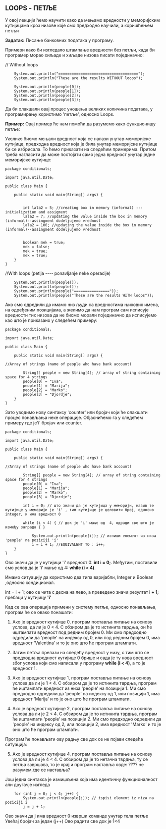 ﻿## LOOPS - ПЕТЉЕ

У овој лекцији ћемо научити како да мењамо вредности у меморијским кутијицама кроз низове које смо предходно научили, а коришћењем петљи

**Задатак:** Писање банковних података у програму.  

Примери како би изгледало штампање вредности без петљи, када би програмер морао хиљаде и хиљаде низова писати појединачно:

// Without loops
		
		System.out.println("====================================");
		System.out.println("These are the results WITHOUT loops");
		
		System.out.println(people[0]);
		System.out.println(people[1]);
		System.out.println(people[2]);
		System.out.println(people[3]);



Да би олакшали овај процес уношења великих количина података, у програмирању користимо 'петље', односно Loops.


**Пример:** Овај пример ће нам помоћи да разумемо како функционишу петље:


Уколико бисмо мењали вредност која се налази унутар меморијске кутијице, предходна вредност која је била унутар меморијске кутијице би се избрисала. To ћемо приказати на следећим примерима. Притом треба нагласити да може постојати само једна вредност унутар једне меморијске кутијице: 

```
package conditionals;

import java.util.Date;

public class Main {

	public static void main(String[] args) {
		
		
		int lala2 = 5; //creating box in memory (informal) ---initialization and assigment
		lala2 = 7; //updating the value inside the box in memory (informal)--assingment dodeljujemo vrednost
		lala2 = 100; //updating the value inside the box in memory (informal)--assingment dodeljujemo vrednost
		
		
		boolean mek = true;
		mek = false;
		mek = true;
		mek = true;
	}
}
```

//With loops (petlja ---- ponavljanje neke operacije)
		
		System.out.println(people());
		System.out.println(people());
		System.out.println(people("================"));
		System.out.println(people("These are the results WITH loops"));


Ако смо одредили да имамо низ људи са вредностима њихових имена, на одређеним позицијама, а желимо да нам програм сам исписује вредности тих низова да не бисмо морали појединачно да исписујемо као што је приказано у следећем примеру:

```
package conditionals;

import java.util.Date;

public class Main {

	public static void main(String[] args) {

//Array of strings (name of people who have bank account)
				
		String[] people = new String[4]; // array of string containing space for 4 strings
		people[0] = "Iva";
		people[1] = "Marija";
		people[2] = "Marko";
		people[3] = "Djordje";
	}
}
```

Зато уводимо нову синтаксу 'counter' или бројач који ће олакшати процес понављања неке операције. Објаснићемо га у следећем примеру где је'i' бројач или counter.


```
package conditionals;

import java.util.Date;

public class Main {

	public static void main(String[] args) {

//Array of strings (name of people who have bank account)
				
		String[] people = new String[4]; // array of string containing space for 4 strings
		people[0] = "Iva";
		people[1] = "Marija";
		people[2] = "Marko";
		people[3] = "Djordje";

		int i = 0; // што значи да је кутијица у меморији, назив те кутијице у меморији је 'i' , тип кутијице је целовити број, односно integer, и има вредност 0 
		
		while (i < 4) { // док је 'i' мање од  4, одради све што је између заграда { }
			
			System.out.println(people[i]); // испиши елемент из низа 'people' na poziciji 'i'			
			i = i + 1; //EQUIVALENT TO : i++;
	}
}
```
			
Ово значи да је у кутијици 'i' вредност 0: **int i = 0;**. Међутим, поставили смо услов да је 'i' мање од 4: **while (i < 4)**. 

Имамо ситуацију да користимо два типа варијабли, Integer и Boolean ,односно кондиционал.

 
int = i + 1; ово се чита с десна на лево, а преведено значи резултат **i + 1;** пребаци у кутијицу **'i'**

Кад се ова операција примени у систему петље, односно понављања, програм ће се овако понашати:

1. Ако је вредност кутијице 0, програм поставља питање на основу услова, да ли је 0 < 4. С обзиром да је то истинита тврдња, он ће иштампати вредност под редним бројем 0. Ми смо предходно одредили да 'people' на индексу од 0, или под редним бројем 0, има вредност 'Valentina' и то је оно што ће програм штампати.

2. Затим петља прелази на следећу вредност у низу, с тим што се предходна вредност кутијице 0 брише и сада је ту нова вредност због услова који смо написали у програму **while (i < 4)**, а то је вредност 1.

3. Ако је вредност кутијице 1, програм поставља питање на основу услова да ли је 1 < 4. С обзиром да је то истинита тврдња, програм ће иштампати вредност из низа 'people' на позицији 1. Ми смо предходно одредили  да 'people' на индексу од 1, или позицији 1, има вредност 'Marija' и то је оно што ће програм штампати.

4. Ако је вредност кутијице 2, програм поставља питање на основу услова да ли је 2 < 4. С обзиром да је то истинита тврдња, програм ће иштампати 'people' на позицији 2. Ми смо предходно одредили  да 'people' на индексу од 2, или позицији 2, има вредност 'Marko' и то је оно што ће програм штампати.

Програм ће понављати ову радњу све док се не појави следећа ситуација:

5. Ако је вредност кутијице 4, програм поставља питање на основу услова да ли је 4 < 4. С обзиром да је то нетачна тврдња, ту се петља завршава, то је крај и програм наставља овде: ???? не разумем,где се наставља?

Још једна синтакса је измишљена која има идентичну функционалност али другачје изгледа


		for (int j = 0; j < 4; j++) {
			System.out.println(people[j]); // ispisi element iz niza na poziciji i 
			j = j + 1;

Ово значи да ј има вредност 0
изврши команде унутар тела петље
Увећај бројач за један (ј++) 
Ово радити све док је 1<4
				

